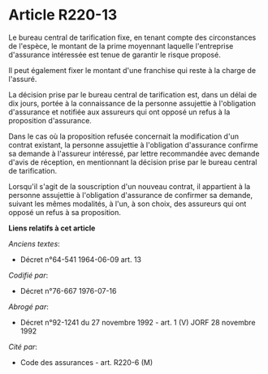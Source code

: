 # Article R220-13

Le bureau central de tarification fixe, en tenant compte des circonstances de l'espèce, le montant de la prime moyennant
laquelle l'entreprise d'assurance intéressée est tenue de garantir le risque proposé.

Il peut également fixer le montant d'une franchise qui reste à la charge de l'assuré.

La décision prise par le bureau central de tarification est, dans un délai de dix jours, portée à la connaissance de la
personne assujettie à l'obligation d'assurance et notifiée aux assureurs qui ont opposé un refus à la proposition
d'assurance.

Dans le cas où la proposition refusée concernait la modification d'un contrat existant, la personne assujettie à l'obligation
d'assurance confirme sa demande à l'assureur intéressé, par lettre recommandée avec demande d'avis de réception, en
mentionnant la décision prise par le bureau central de tarification.

Lorsqu'il s'agit de la souscription d'un nouveau contrat, il appartient à la personne assujettie à l'obligation d'assurance
de confirmer sa demande, suivant les mêmes modalités, à l'un, à son choix, des assureurs qui ont opposé un refus à sa
proposition.

**Liens relatifs à cet article**

_Anciens textes_:

  - Décret n°64-541 1964-06-09 art. 13

_Codifié par_:

  - Décret n°76-667 1976-07-16

_Abrogé par_:

  - Décret n°92-1241 du 27 novembre 1992 - art. 1 (V) JORF 28 novembre 1992

_Cité par_:

  - Code des assurances - art. R220-6 (M)
